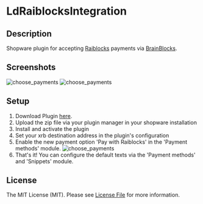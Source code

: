 # LdRaiblocksIntegration
## Description
Shopware plugin for accepting [Raiblocks](https://raiblocks.net/) payments via [BrainBlocks](https://brainblocks.io).

## Screenshots

   ![choose_payments](./choose_payment.png)
   ![choose_payments](./payment.png)

## Setup

1. Download Plugin [here](https://github.com/brainblocks/LdRaiblocksIntegration/releases/download/1.0/LdRaiblocksIntegration.zip).
2. Upload the zip file via your plugin manager in your shopware installation
3. Install and activate the plugin 
3. Set your xrb destination address in the plugin's configuration
4. Enable the new payment option 'Pay with Raiblocks' in the 'Payment methods' module.
   ![choose_payments](./payments.png)
5. That's it! You can configure the default texts via the 'Payment methods' and 'Snippets' module. 
 
## License

The MIT License (MIT). Please see [License File](LICENSE) for more information.